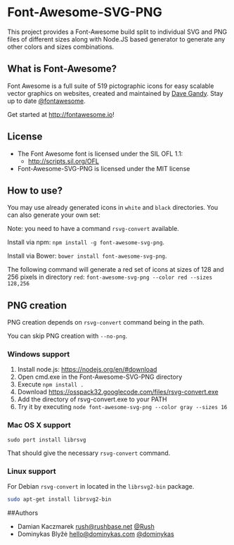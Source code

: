 Font-Awesome-SVG-PNG
====================

This project provides a Font-Awesome build split to individual SVG and PNG files of different sizes along with Node.JS based generator to generate any other colors and sizes combinations.

## What is Font-Awesome?
Font Awesome is a full suite of 519 pictographic icons for easy scalable vector graphics on websites, created and
maintained by [Dave Gandy](http://twitter.com/davegandy). Stay up to date [@fontawesome](http://twitter.com/fontawesome).

Get started at http://fontawesome.io!

## License
- The Font Awesome font is licensed under the SIL OFL 1.1:
  - http://scripts.sil.org/OFL
- Font-Awesome-SVG-PNG is licensed under the MIT license

## How to use?
You may use already generated icons in `white` and `black` directories. You can also generate your own set:

Note: you need to have a command `rsvg-convert` available.

Install via npm: `npm install -g font-awesome-svg-png`.

Install via Bower: `bower install font-awesome-svg-png`.

The following command will generate a red set of icons at sizes of 128 and 256 pixels in directory `red`:
`font-awesome-svg-png --color red --sizes 128,256`

## PNG creation

PNG creation depends on `rsvg-convert` command being in the path.

You can skip PNG creation with `--no-png`.

### Windows support
1. Install node.js: https://nodejs.org/en/#download
2. Open cmd.exe in the Font-Awesome-SVG-PNG directory
3.  Execute `npm install .`
4. Download https://osspack32.googlecode.com/files/rsvg-convert.exe
5. Add the directory of rsvg-convert.exe to your PATH
6. Try it by executing `node font-awesome-svg-png --color gray --sizes 16`

### Mac OS X support
```
sudo port install librsvg
```
That should give the necessary `rsvg-convert` command.

### Linux support
For Debian `rsvg-convert` in located in the `librsvg2-bin` package.
```sh
sudo apt-get install librsvg2-bin
```

##Authors
- Damian Kaczmarek <rush@rushbase.net> [@Rush](https://github.com/Rush)
- Dominykas Blyžė <hello@dominykas.com> [@dominykas](https://github.com/dominykas)
